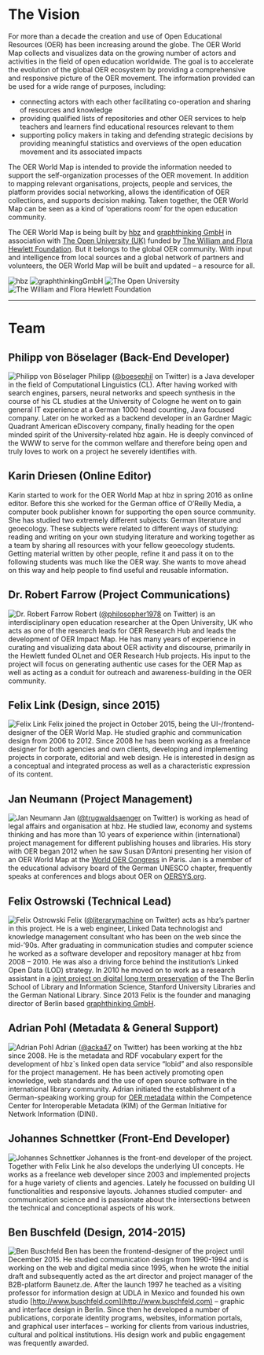 # The Vision

For more than a decade the creation and use of Open Educational Resources (OER) has been increasing around the globe. The OER World Map collects and visualizes data on the growing number of actors and activities in the field of open education worldwide. The goal is to accelerate  the evolution of the global OER ecosystem by providing a comprehensive and responsive picture of the OER movement. The information provided can be used for a wide range of purposes, including:

- connecting actors with each other facilitating co-operation and sharing of resources and knowledge
- providing qualified lists of repositories and other OER services to help teachers and learners find educational resources relevant to them
- supporting policy makers in taking and defending strategic decisions by providing meaningful statistics and overviews of the open education movement and its associated impacts

The OER World Map is intended to provide the information needed to support the self-organization processes of the OER movement.  In addition to mapping relevant organisations, projects, people and services, the platform provides social networking, allows the identification of OER collections, and supports decision making. Taken together, the OER World Map can be seen as a kind of ‘operations room’ for the open education community.

The OER World Map is being built by [hbz](http://www.hbz-nrw.de) and [graphthinking GmbH](http://www.graphthinking.com) in association with [The Open University (UK)](http://www.open.ac.uk/) funded by [The William and Flora Hewlett Foundation](http://www.hewlett.org/). But it belongs to the global OER community. With input and intelligence from local sources and a global network of partners and volunteers, the OER World Map will be built and updated – a resource for all.

![hbz](/assets/images/image06.gif) ![graphthinkingGmbH](/assets/images/image10.png) ![The Open University](/assets/images/image07.png) ![The William and Flora Hewlett Foundation](/assets/images/image04.jpg)

---

# Team

## Philipp von Böselager (Back-End Developer)
![Philipp von Böselager](/assets/images/image05.png)
Philipp ([@boesephil](https://twitter.com/boesephil) on Twitter) is a Java developer in the field of Computational Linguistics (CL). After having worked with search engines, parsers, neural networks and speech synthesis in the course of his CL studies at the University of Cologne he went on to gain general IT experience at a German 1000 head counting, Java focused company. Later on he worked as a backend developer in an Gardner Magic Quadrant American eDiscovery company, finally heading for the open minded spirit of the University-related hbz again. He is deeply convinced of the WWW to serve for the common welfare and therefore being open and truly loves to work on a project he severely identifies with.

## Karin Driesen (Online Editor)
Karin started to work for the OER World Map at hbz in spring 2016 as online editor. Before this she worked for the German office of O’Reilly Media, a computer book publisher known for supporting the open source community. She has studied two extremely different subjects: German literature and geoecology. These subjects were related to different ways of studying: reading and writing on your own studying literature and working together as a team by sharing all resources with your fellow geoecology students. Getting material written by other people, refine it and pass it on to the following students was much like the OER way. She wants to  move ahead on this way and help people to find useful and reusable information.

## Dr. Robert Farrow (Project Communications)
![Dr. Robert Farrow](/assets/images/image08.jpg)
Robert ([@philosopher1978](https://twitter.com/philosopher1978) on Twitter)  is an interdisciplinary open education researcher at the Open University, UK who acts as one of the research leads for OER Research Hub and leads the development of OER Impact Map. He has many years of experience in curating and visualizing data about OER activity and discourse, primarily in the Hewlett funded OLnet and OER Research Hub projects. His input to the project will focus on generating authentic use cases for the OER Map as well as acting as a conduit for outreach and awareness-building in the OER community.

## Felix Link (Design, since 2015)
![Felix Link](/assets/images/felix-link.png)
Felix joined the project in October 2015, being the UI-/frontend-designer of the OER World Map. He studied graphic and communication design from 2006 to 2012. Since 2008 he has been working as a freelance designer for both agencies and own clients, developing and implementing projects in corporate, editorial and web design. He is interested in design as a conceptual and integrated process as well as a characteristic expression of its content.

## Jan Neumann (Project Management)
![Jan Neumann](/assets/images/image03.jpg)
Jan ([@trugwaldsaenger](https://twitter.com/trugwaldsaenger) on Twitter) is working as head of legal affairs and organisation at  hbz. He studied law, economy and systems thinking and has more than 10 years of experience within (international) project management for different publishing houses and libraries. His story with OER began 2012 when he saw Susan D’Antoni presenting her vision of an OER World Map at the [World OER Congress](https://oerworldmap.org/resource/urn:uuid:c27c383c-ecab-44e7-be67-24a741586afe) in Paris. Jan is a member of the educational advisory board of the German UNESCO chapter, frequently speaks at conferences and blogs about OER on [OERSYS.org](https://oersys.org/).

## Felix Ostrowski (Technical Lead)
![Felix Ostrowski](/assets/images/image00.jpg)
Felix ([@literarymachine](https://twitter.com/literarymachine) on Twitter) acts as hbz’s partner in this project. He is a web engineer, Linked Data technologist and knowledge management consultant who has been on the web since the mid-’90s. After graduating in communication studies and computer science he worked as a software developer and repository manager at hbz from 2008 – 2010. He was also a driving force behind the institution’s Linked Open Data (LOD) strategy. In 2010 he moved on to work as a research assistant in a [joint project on digital long term preservation](http://www.lukii.hu-berlin.de/) of the The Berlin School of Library and Information Science, Stanford University Libraries and the German National Library. Since 2013 Felix is the founder and managing director of Berlin based [graphthinking GmbH](http://www.graphthinking.com/).

## Adrian Pohl (Metadata & General Support)
![Adrian Pohl](/assets/images/image09.jpg)
Adrian ([@acka47](https://twitter.com/acka47) on Twitter) has been working at the hbz since 2008. He is the metadata and RDF vocabulary expert for the development of hbz`s linked open data service “lobid” and also responsible for the project management. He has been actively promoting open knowledge, web standards and the use of open source software in the international library community. Adrian initiated the establishment of a German-speaking working group for [OER metadata](https://wiki.dnb.de/display/DINIAGKIM/OER-Metadaten-Gruppe) within the Competence Center for Interoperable Metadata (KIM) of the German Initiative for Network Information (DINI).

## Johannes Schnettker (Front-End Developer)
![Johannes Schnettker](/assets/images/image01.jpg)
Johannes is the front-end developer of the project. Together with Felix Link he also develops the underlying UI concepts. He works as a freelance web developer since 2003 and implemented projects for a huge variety of clients and agencies. Lately he focussed on building UI functionalities and responsive layouts. Johannes studied computer- and communication science and is passionate about the intersections between the technical and conceptional aspects of his work.

## Ben Buschfeld (Design, 2014-2015)
![Ben Buschfeld](/assets/images/image02.jpg)
Ben has been the frontend-designer of the project until December 2015. He studied communication design from 1990-1994 and is working on the web and digital media since 1995, when he wrote the initial draft and subsequently acted as the art director and project manager of the B2B-platform Baunetz.de. After the launch 1997 he teached as a visiting professor for information design at UDLA in Mexico and founded his own studio [http://www.buschfeld.com](http://www.buschfeld.com) – graphic and interface design in Berlin. Since then he developed a number of publications, corporate identity programs, websites, information portals, and graphical user interfaces – working for clients from various industries, cultural and political institutions. His design work and public engagement was frequently awarded.


